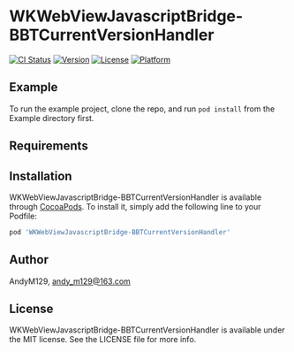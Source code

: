 # WKWebViewJavascriptBridge-BBTCurrentVersionHandler

[![CI Status](https://img.shields.io/travis/AndyM129/WKWebViewJavascriptBridge-BBTCurrentVersionHandler.svg?style=flat)](https://travis-ci.org/AndyM129/WKWebViewJavascriptBridge-BBTCurrentVersionHandler)
[![Version](https://img.shields.io/cocoapods/v/WKWebViewJavascriptBridge-BBTCurrentVersionHandler.svg?style=flat)](https://cocoapods.org/pods/WKWebViewJavascriptBridge-BBTCurrentVersionHandler)
[![License](https://img.shields.io/cocoapods/l/WKWebViewJavascriptBridge-BBTCurrentVersionHandler.svg?style=flat)](https://cocoapods.org/pods/WKWebViewJavascriptBridge-BBTCurrentVersionHandler)
[![Platform](https://img.shields.io/cocoapods/p/WKWebViewJavascriptBridge-BBTCurrentVersionHandler.svg?style=flat)](https://cocoapods.org/pods/WKWebViewJavascriptBridge-BBTCurrentVersionHandler)

## Example

To run the example project, clone the repo, and run `pod install` from the Example directory first.

## Requirements

## Installation

WKWebViewJavascriptBridge-BBTCurrentVersionHandler is available through [CocoaPods](https://cocoapods.org). To install
it, simply add the following line to your Podfile:

```ruby
pod 'WKWebViewJavascriptBridge-BBTCurrentVersionHandler'
```

## Author

AndyM129, andy_m129@163.com

## License

WKWebViewJavascriptBridge-BBTCurrentVersionHandler is available under the MIT license. See the LICENSE file for more info.
